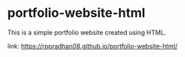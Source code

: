 # portfolio-website-html
This is a simple portfolio website created using HTML.

link: https://rppradhan08.github.io/portfolio-website-html/
